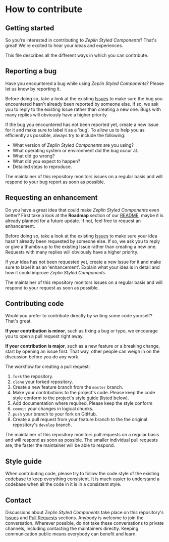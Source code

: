 # How to contribute

## Getting started

So you're interested in contributing to *Zeplin Styled Components*? That's great! We're excited to hear your ideas and experiences.

This file describes all the different ways in which you can contribute.



## Reporting a bug

Have you encountered a bug while using *Zeplin Styled Components*? Please let us know by reporting it.

Before doing so, take a look at the existing [Issues](https://github.com/novemberfiveco/zeplin-styled-components/issues) to make sure the bug you encountered hasn't already been reported by someone else. If so, we ask you to reply to the existing Issue rather than creating a new one. Bugs with many replies will obviously have a higher priority.

If the bug you encountered has not been reported yet, create a new Issue for it and make sure to label it as a 'bug'. To allow us to help you as efficiently as possible, always try to include the following:

- What version of *Zeplin Styled Components* are you using?
- What operating system or environment did the bug occur at.
- What did go wrong?
- What did you expect to happen?
- Detailed steps to reproduce.

The maintainer of this repository monitors issues on a regular basis and will respond to your bug report as soon as possible.



## Requesting an enhancement

Do you have a great idea that could make *Zeplin Styled Components* even better? First take a look at the **Roadmap** section of our [README](README.md), maybe it is already planned for a future update. If not, feel free to request an enhancement.

Before doing so, take a look at the existing [Issues](https://github.com/novemberfiveco/zeplin-styled-components/issues) to make sure your idea hasn't already been requested by someone else. If so, we ask you to reply or give a thumbs-up to the existing Issue rather than creating a new one. Requests with many replies will obviously have a higher priority.

If your idea has not been requested yet, create a new Issue for it and make sure to label it as an 'enhancement'. Explain what your idea is in detail and how it could improve *Zeplin Styled Components*.

The maintainer of this repository monitors issues on a regular basis and will respond to your request as soon as possible.



## Contributing code

Would you prefer to contribute directly by writing some code yourself? That's great.

**If your contribution is minor**, such as fixing a bug or typo, we encourage you to open a pull request right away.

**If your contribution is major**, such as a new feature or a breaking change, start by opening an issue first. That way, other people can weigh in on the discussion before you do any work.

The workflow for creating a pull request:

1. `fork` the repository.
2. `clone` your forked repository.
3. Create a new feature branch from the `master` branch.
4. Make your contributions to the project's code. Please keep the code style conform to the project's style guide (listed below).
5. Add documentation where required. Please keep the style conform
6. `commit` your changes in logical chunks.
7. `push` your branch to your fork on GitHub.
8. Create a pull request from your feature branch to the the original repository's `develop` branch.

The maintainer of this repository monitors pull requests on a regular basis and will respond as soon as possible. The smaller individual pull requests are, the faster the maintainer will be able to respond.



## Style guide

When contributing code, please try to follow the code style of the existing codebase to keep everything consistent. It is much easier to understand a codebase when all the code in it is in a consistent style.


## Contact

Discussions about *Zeplin Styled Components* take place on this repository's [Issues](https://github.com/novemberfiveco/zeplin-styled-components/issues) and [Pull Requests](https://github.com/novemberfiveco/zeplin-styled-components/pulls) sections. Anybody is welcome to join the conversation. Wherever possible, do not take these conversations to private channels, including contacting the maintainers directly. Keeping communication public means everybody can benefit and learn.




